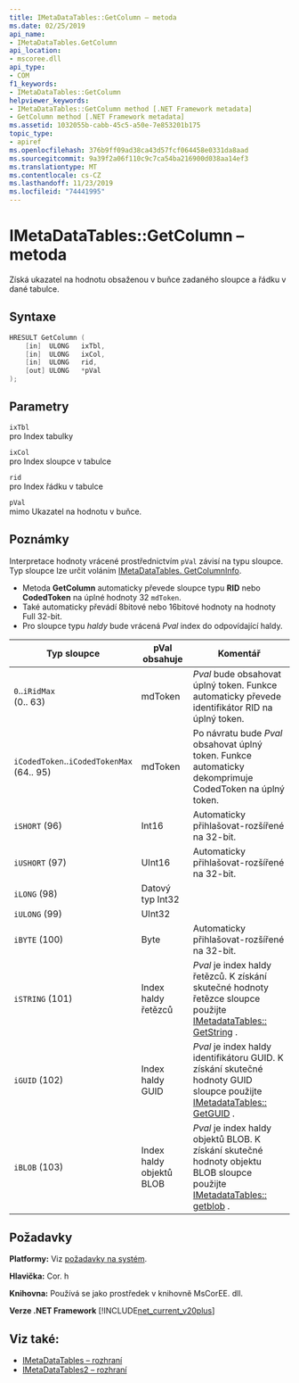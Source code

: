 ```yaml
---
title: IMetaDataTables::GetColumn – metoda
ms.date: 02/25/2019
api_name:
- IMetaDataTables.GetColumn
api_location:
- mscoree.dll
api_type:
- COM
f1_keywords:
- IMetaDataTables::GetColumn
helpviewer_keywords:
- IMetaDataTables::GetColumn method [.NET Framework metadata]
- GetColumn method [.NET Framework metadata]
ms.assetid: 1032055b-cabb-45c5-a50e-7e853201b175
topic_type:
- apiref
ms.openlocfilehash: 376b9ff09ad38ca43d57fcf064458e0331da8aad
ms.sourcegitcommit: 9a39f2a06f110c9c7ca54ba216900d038aa14ef3
ms.translationtype: MT
ms.contentlocale: cs-CZ
ms.lasthandoff: 11/23/2019
ms.locfileid: "74441995"
---
```

# <a name="imetadatatablesgetcolumn-method"></a>IMetaDataTables::GetColumn – metoda
Získá ukazatel na hodnotu obsaženou v buňce zadaného sloupce a řádku v dané tabulce.  
  
## <a name="syntax"></a>Syntaxe  
  
```cpp  
HRESULT GetColumn (   
    [in]  ULONG   ixTbl,  
    [in]  ULONG   ixCol,  
    [in]  ULONG   rid,  
    [out] ULONG   *pVal  
);  
```  
  
## <a name="parameters"></a>Parametry

 `ixTbl`  
 pro Index tabulky  
  
 `ixCol`  
 pro Index sloupce v tabulce  
  
 `rid`  
 pro Index řádku v tabulce  
  
 `pVal`  
 mimo Ukazatel na hodnotu v buňce.  
 
## <a name="remarks"></a>Poznámky

Interpretace hodnoty vrácené prostřednictvím `pVal` závisí na typu sloupce. Typ sloupce lze určit voláním [IMetaDataTables. GetColumnInfo](imetadatatables-getcolumninfo-method.md).

- Metoda **GetColumn** automaticky převede sloupce typu **RID** nebo **CodedToken** na úplné hodnoty 32 `mdToken`.
- Také automaticky převádí 8bitové nebo 16bitové hodnoty na hodnoty Full 32-bit. 
- Pro sloupce typu *haldy* bude vrácená *Pval* index do odpovídající haldy.

| Typ sloupce              | pVal obsahuje | Komentář                          |
|--------------------------|---------------|-----------------------------------|
| `0`..`iRidMax`<br>(0.. 63)  | mdToken     | *Pval* bude obsahovat úplný token. Funkce automaticky převede identifikátor RID na úplný token. |
| `iCodedToken`..`iCodedTokenMax`<br>(64.. 95) | mdToken | Po návratu bude *Pval* obsahovat úplný token. Funkce automaticky dekomprimuje CodedToken na úplný token. |
| `iSHORT` (96)            | Int16         | Automaticky přihlašovat-rozšířené na 32-bit.  |
| `iUSHORT` (97)           | UInt16        | Automaticky přihlašovat-rozšířené na 32-bit.  |
| `iLONG` (98)             | Datový typ Int32         |                                        | 
| `iULONG` (99)            | UInt32        |                                        |
| `iBYTE` (100)            | Byte          | Automaticky přihlašovat-rozšířené na 32-bit.  |
| `iSTRING` (101)          | Index haldy řetězců | *Pval* je index haldy řetězců. K získání skutečné hodnoty řetězce sloupce použijte [IMetadataTables:: GetString](imetadatatables-getstring-method.md) . |
| `iGUID` (102)            | Index haldy GUID | *Pval* je index haldy identifikátoru GUID. K získání skutečné hodnoty GUID sloupce použijte [IMetadataTables:: GetGUID](imetadatatables-getguid-method.md) . |
| `iBLOB` (103)            | Index haldy objektů BLOB | *Pval* je index haldy objektů BLOB. K získání skutečné hodnoty objektu BLOB sloupce použijte [IMetadataTables:: getblob](imetadatatables-getblob-method.md) . |
  
## <a name="requirements"></a>Požadavky  
 **Platformy:** Viz [požadavky na systém](../../../../docs/framework/get-started/system-requirements.md).  
  
 **Hlavička:** Cor. h  
  
 **Knihovna:** Používá se jako prostředek v knihovně MsCorEE. dll.  
  
 **Verze .NET Framework** [!INCLUDE[net_current_v20plus](../../../../includes/net-current-v20plus-md.md)]  
  
## <a name="see-also"></a>Viz také:

- [IMetaDataTables – rozhraní](../../../../docs/framework/unmanaged-api/metadata/imetadatatables-interface.md)
- [IMetaDataTables2 – rozhraní](../../../../docs/framework/unmanaged-api/metadata/imetadatatables2-interface.md)
